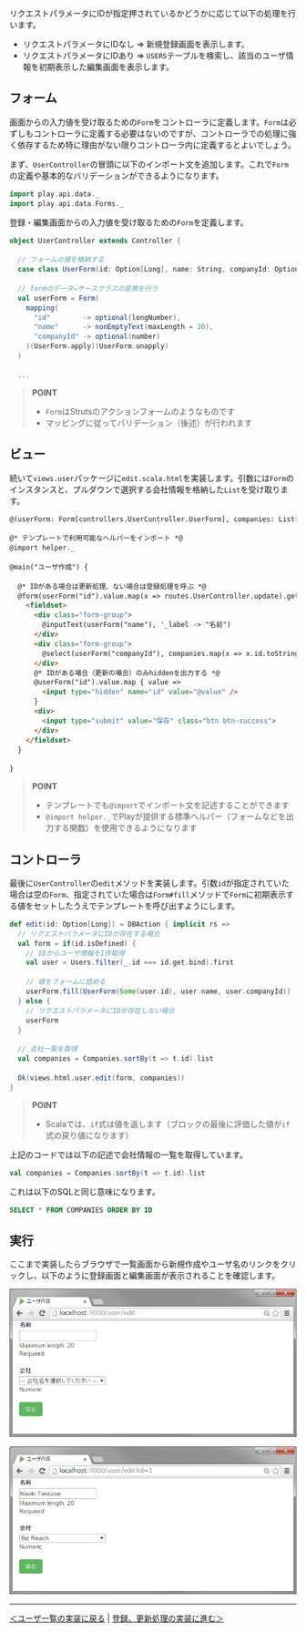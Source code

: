リクエストパラメータにIDが指定押されているかどうかに応じて以下の処理を行います。

* リクエストパラメータにIDなし ⇒ 新規登録画面を表示します。
* リクエストパラメータにIDあり ⇒ `USERS`テーブルを検索し、該当のユーザ情報を初期表示した編集画面を表示します。

## フォーム

画面からの入力値を受け取るための`Form`をコントローラに定義します。`Form`は必ずしもコントローラに定義する必要はないのですが、コントローラでの処理に強く依存するため特に理由がない限りコントローラ内に定義するとよいでしょう。

まず、`UserController`の冒頭に以下のインポート文を追加します。これで`Form`の定義や基本的なバリデーションができるようになります。

```scala
import play.api.data._
import play.api.data.Forms._
```

登録・編集画面からの入力値を受け取るための`Form`を定義します。

```scala
object UserController extends Controller {

  // フォームの値を格納する
  case class UserForm(id: Option[Long], name: String, companyId: Option[Int])

  // formのデータ⇔ケースクラスの変換を行う
  val userForm = Form(
    mapping(
      "id"        -> optional(longNumber),
      "name"      -> nonEmptyText(maxLength = 20),
      "companyId" -> optional(number)
    )(UserForm.apply)(UserForm.unapply)
  )

  ...
```

> **POINT**
> * `Form`はStrutsのアクションフォームのようなものです
> * マッピングに従ってバリデーション（後述）が行われます

## ビュー

続いて`views.user`パッケージに`edit.scala.html`を実装します。引数には`Form`のインスタンスと、プルダウンで選択する会社情報を格納した`List`を受け取ります。

```html
@(userForm: Form[controllers.UserController.UserForm], companies: List[models.Tables.CompaniesRow])

@* テンプレートで利用可能なヘルパーをインポート *@
@import helper._

@main("ユーザ作成") {

  @* IDがある場合は更新処理、ない場合は登録処理を呼ぶ *@
  @form(userForm("id").value.map(x => routes.UserController.update).getOrElse(routes.UserController.create), 'class -> "container", 'role -> "form") {
    <fieldset>
      <div class="form-group">
        @inputText(userForm("name"), '_label -> "名前")
      </div>
      <div class="form-group">
        @select(userForm("companyId"), companies.map(x => x.id.toString -> x.name).toSeq, '_label -> "会社", '_default -> "-- 会社名を選択してください --")
      </div>
      @* IDがある場合（更新の場合）のみhiddenを出力する *@
      @userForm("id").value.map { value =>
        <input type="hidden" name="id" value="@value" />
      }
      <div>
        <input type="submit" value="保存" class="btn btn-success">
      </div>
    </fieldset>
  }

}
```

> **POINT**
> * テンプレートでも`@import`でインポート文を記述することができます
> * `@import helper._`でPlayが提供する標準ヘルパー（フォームなどを出力する関数）を使用できるようになります

## コントローラ

最後に`UserController`の`edit`メソッドを実装します。引数`id`が指定されていた場合は空の`Form`、指定されていた場合は`Form#fill`メソッドで`Form`に初期表示する値をセットしたうえでテンプレートを呼び出すようにします。

```scala
def edit(id: Option[Long]) = DBAction { implicit rs =>
  // リクエストパラメータにIDが存在する場合
  val form = if(id.isDefined) {
    // IDからユーザ情報を1件取得
    val user = Users.filter(_.id === id.get.bind).first

    // 値をフォームに詰める
    userForm.fill(UserForm(Some(user.id), user.name, user.companyId))
  } else {
    // リクエストパラメータにIDが存在しない場合
    userForm
  }

  // 会社一覧を取得
  val companies = Companies.sortBy(t => t.id).list

  Ok(views.html.user.edit(form, companies))
}
```

> **POINT**
> * Scalaでは、`if`式は値を返します（ブロックの最後に評価した値が`if`式の戻り値になります）

上記のコードでは以下の記述で会社情報の一覧を取得しています。

```scala
val companies = Companies.sortBy(t => t.id).list
```

これは以下のSQLと同じ意味になります。

```sql
SELECT * FROM COMPANIES ORDER BY ID
```

## 実行

ここまで実装したらブラウザで一覧画面から新規作成やユーザ名のリンクをクリックし、以下のように登録画面と編集画面が表示されることを確認します。

![ユーザ登録画面](images/register_form.png)

![ユーザ編集画面](images/edit_form.png)

----
[＜ユーザ一覧の実装に戻る](05_implement_user_list.md) | [登録、更新処理の実装に進む＞](07_implement_update_processing.md)
